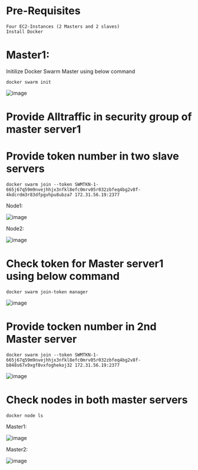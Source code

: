 
# Pre-Requisites
    Four EC2-Instances (2 Masters and 2 slaves)    
    Install Docker
# Master1:
  Initilize Docker Swarm Master using below command
  
    docker swarm init
  ![image](https://user-images.githubusercontent.com/58024415/105666025-52df4480-5efe-11eb-83a4-7c678d9471d0.png)
# Provide Alltraffic in security group of master server1
# Provide token number in two slave servers
    docker swarm join --token SWMTKN-1-665j67q59m9nvejhhjx3nfkl8efc0mrv05r032zbfeq4bg2v8f-4kdcrdm3r83dfpgvhpu8ubza7 172.31.56.19:2377
  Node1:
  
  ![image](https://user-images.githubusercontent.com/58024415/105666093-815d1f80-5efe-11eb-82fc-15fa0e2e3b68.png)
  
  Node2:
  
  ![image](https://user-images.githubusercontent.com/58024415/105666110-8d48e180-5efe-11eb-8a84-88d86989e982.png)
# Check token for Master server1 using below command
    docker swarm join-token manager
  ![image](https://user-images.githubusercontent.com/58024415/105666180-b5384500-5efe-11eb-99a4-5e8cbc2d8900.png)
# Provide tocken number in 2nd Master server
    docker swarm join --token SWMTKN-1-665j67q59m9nvejhhjx3nfkl8efc0mrv05r032zbfeq4bg2v8f-b848s67x9xgf8vxfoghekoj32 172.31.56.19:2377
  ![image](https://user-images.githubusercontent.com/58024415/105666237-d39e4080-5efe-11eb-9d3d-fb18860d3c8e.png)
# Check nodes in both master servers
    docker node ls
  Master1:
  
  ![image](https://user-images.githubusercontent.com/58024415/105666294-f29cd280-5efe-11eb-93fb-5f022f3af356.png)
  
  Master2:
  
  ![image](https://user-images.githubusercontent.com/58024415/105666304-fb8da400-5efe-11eb-93ec-a24744607d21.png)
